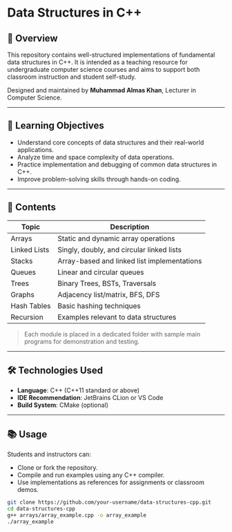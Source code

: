 # Data Structures in C++

## 📘 Overview
This repository contains well-structured implementations of fundamental data structures in C++. It is intended as a teaching resource for undergraduate computer science courses and aims to support both classroom instruction and student self-study.

Designed and maintained by **Muhammad Almas Khan**, Lecturer in Computer Science.

---

## 🎯 Learning Objectives
- Understand core concepts of data structures and their real-world applications.
- Analyze time and space complexity of data operations.
- Practice implementation and debugging of common data structures in C++.
- Improve problem-solving skills through hands-on coding.

---

## 📂 Contents

| Topic              | Description                                   |
|-------------------|-----------------------------------------------|
| Arrays            | Static and dynamic array operations           |
| Linked Lists      | Singly, doubly, and circular linked lists     |
| Stacks            | Array-based and linked list implementations   |
| Queues            | Linear and circular queues                    |
| Trees             | Binary Trees, BSTs, Traversals                |
| Graphs            | Adjacency list/matrix, BFS, DFS               |
| Hash Tables       | Basic hashing techniques                      |
| Recursion         | Examples relevant to data structures          |

> Each module is placed in a dedicated folder with sample main programs for demonstration and testing.

---

## 🛠️ Technologies Used
- **Language**: C++ (C++11 standard or above)
- **IDE Recommendation**: JetBrains CLion or VS Code
- **Build System**: CMake (optional)

---

## 📚 Usage
Students and instructors can:
- Clone or fork the repository.
- Compile and run examples using any C++ compiler.
- Use implementations as references for assignments or classroom demos.

```bash
git clone https://github.com/your-username/data-structures-cpp.git
cd data-structures-cpp
g++ arrays/array_example.cpp -o array_example
./array_example
